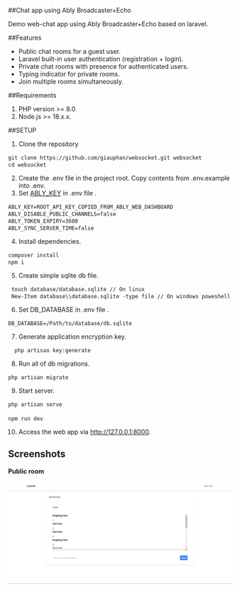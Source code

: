 ##Chat app using Ably Broadcaster+Echo

Demo web-chat app using Ably Broadcaster+Echo based on laravel.

##Features

* Public chat rooms for a guest user.
* Laravel built-in user authentication (registration + login).
* Private chat rooms with presence for authenticated users.
* Typing indicator for private rooms.
* Join multiple rooms simultaneously.

##Requirements

1. PHP version >= 8.0
2. Node.js >= 18.x.x.

##SETUP

1. Clone the repository
```
git clone https://github.com/giauphan/websocket.git websocket
cd websocket
```

2. Create the .env file in the project root. Copy contents from .env.example into .env.
3. Set [ABLY_KEY](https://faqs.ably.com/setting-up-and-managing-api-keys) in .env file .
```
ABLY_KEY=ROOT_API_KEY_COPIED_FROM_ABLY_WEB_DASHBOARD
ABLY_DISABLE_PUBLIC_CHANNELS=false
ABLY_TOKEN_EXPIRY=3600
ABLY_SYNC_SERVER_TIME=false
```

4. Install dependencies.
```
composer install
npm i 
```

5. Create simple sqlite db file.
 ```
  touch database/database.sqlite // On linux
  New-Item database\\database.sqlite -type file // On windows poweshell
 ```

6. Set DB_DATABASE in .env file . 
```
DB_DATABASE=/Path/to/database/db.sqlite
```

7. Generate application encryption key.
```
  php artisan key:generate
```

8. Run all of db migrations.
```
php artisan migrate
```

9. Start  server.
```
php artisan serve

npm run dev
```

10. Access the web app via http://127.0.0.1:8000.

## Screenshots

**Public room**

<img src="doc/images/roomchat.png" alt=" room chat example">
